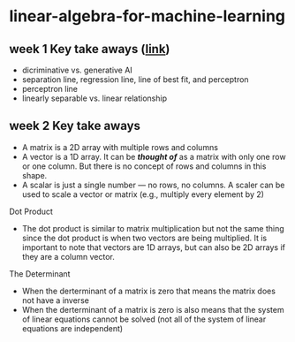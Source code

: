 # linear-algebra-for-machine-learning

## week 1 Key take aways ([link](https://github.com/hsarfraz/linear-algebra-for-machine-learning/blob/main/week%201/week%201%20lecture%20notes.md))
* dicriminative vs. generative AI
* separation line, regression line, line of best fit, and perceptron
* perceptron line
* linearly separable vs. linear relationship


## week 2 Key take aways
* A matrix is a 2D array with multiple rows and columns
* A vector is a 1D array. It can be _**thought of**_ as a matrix with only one row or one column. But there is no concept of rows and columns in this shape.
* A scalar is just a single number — no rows, no columns. A scaler can be used to scale a vector or matrix (e.g., multiply every element by 2)

Dot Product
* The dot product is similar to matrix multiplication but not the same thing since the dot product is when two vectors are being multiplied. It is important to note that vectors are 1D arrays, but can also be 2D arrays if they are a column vector.

The Determinant
* When the derterminant of a matrix is zero that means the matrix does not have a inverse
* When the derterminant of a matrix is zero is also means that the system of linear equations cannot be solved (not all of the system of linear equations are independent)


